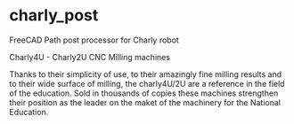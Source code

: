 # charly_post
FreeCAD Path post processor for Charly robot

Charly4U - Charly2U CNC Milling machines

Thanks to their simplicity of use, to their amazingly fine milling results and to their wide surface of milling, the charly4U/2U are a reference in the field of the education. Sold in thousands of copies these machines strengthen their position as the leader on the maket of the machinery for the National Education.

